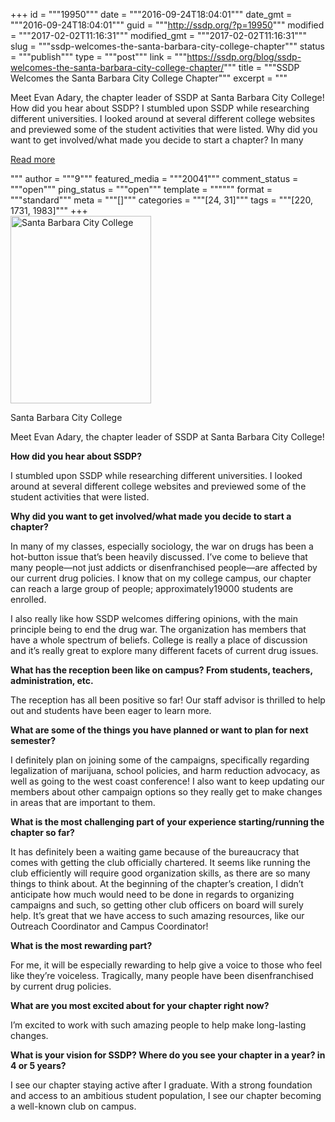 +++
id = """19950"""
date = """2016-09-24T18:04:01"""
date_gmt = """2016-09-24T18:04:01"""
guid = """http://ssdp.org/?p=19950"""
modified = """2017-02-02T11:16:31"""
modified_gmt = """2017-02-02T11:16:31"""
slug = """ssdp-welcomes-the-santa-barbara-city-college-chapter"""
status = """publish"""
type = """post"""
link = """https://ssdp.org/blog/ssdp-welcomes-the-santa-barbara-city-college-chapter/"""
title = """SSDP Welcomes the Santa Barbara City College Chapter"""
excerpt = """<p>Meet Evan Adary, the chapter leader of SSDP at Santa Barbara City College! How did you hear about SSDP? I stumbled upon SSDP while researching different universities. I looked around at several different college websites and previewed some of the student activities that were listed. Why did you want to get involved/what made you decide to start a chapter? In many</p>
<div class="h10"></div>
<p><a class="more-link2 flat" href="https://ssdp.org/blog/ssdp-welcomes-the-santa-barbara-city-college-chapter/">Read more</a></p>
"""
author = """9"""
featured_media = """20041"""
comment_status = """open"""
ping_status = """open"""
template = """"""
format = """standard"""
meta = """[]"""
categories = """[24, 31]"""
tags = """[220, 1731, 1983]"""
+++
<div id="attachment_20041" style="width: 235px" class="wp-caption alignright"><a href="/assets/Santa-Barbara-City-College.jpg"><img class="size-medium wp-image-20041" src="http://ssdp.org/assets/Santa-Barbara-City-College-225x300.jpg" alt="Santa Barbara City College" width="225" height="300" /></a><p class="wp-caption-text">Santa Barbara City College</p></div>

Meet Evan Adary, the chapter leader of SSDP at Santa Barbara City College!

<strong>How did you hear about SSDP?</strong>

I stumbled upon SSDP while researching different universities. I looked around at several different college websites and previewed some of the student activities that were listed.

<strong>Why did you want to get involved/what made you decide to start a chapter?</strong>

In many of my classes, especially sociology, the war on drugs has been a hot-button issue that’s been heavily discussed. I’ve come to believe that many people—not just addicts or disenfranchised people—are affected by our current drug policies. I know that on my college campus, our chapter can reach a large group of people; approximately19000 students are enrolled.

I also really like how SSDP welcomes differing opinions, with the main principle being to end the drug war. The organization has members that have a whole spectrum of beliefs. College is really a place of discussion and it’s really great to explore many different facets of current drug issues.

<strong>What has the reception been like on campus? From students, teachers, administration, etc.</strong>

The reception has all been positive so far! Our staff advisor is thrilled to help out and students have been eager to learn more.

<strong>What are some of the things you have planned or want to plan for next semester?</strong>

I definitely plan on joining some of the campaigns, specifically regarding legalization of marijuana, school policies, and harm reduction advocacy, as well as going to the west coast conference! I also want to keep updating our members about other campaign options so they really get to make changes in areas that are important to them.

<strong>What is the most challenging part of your experience starting/running the chapter so far?</strong>

It has definitely been a waiting game because of the bureaucracy that comes with getting the club officially chartered. It seems like running the club efficiently will require good organization skills, as there are so many things to think about. At the beginning of the chapter’s creation, I didn’t anticipate how much would need to be done in regards to organizing campaigns and such, so getting other club officers on board will surely help. It’s great that we have access to such amazing resources, like our Outreach Coordinator and Campus Coordinator!

<strong>What is the most rewarding part?</strong>

For me, it will be especially rewarding to help give a voice to those who feel like they’re voiceless. Tragically, many people have been disenfranchised by current drug policies.

<strong>What are you most excited about for your chapter right now?</strong>

I’m excited to work with such amazing people to help make long-lasting changes.

<strong>What is your vision for SSDP? Where do you see your chapter in a year? in 4 or 5 years?</strong>

I see our chapter staying active after I graduate. With a strong foundation and access to an ambitious student population, I see our chapter becoming a well-known club on campus.
